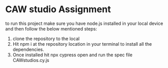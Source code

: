 # CAW studio Assignment
to run this project make sure you have node.js installed in your local device and then follow the below mentioned steps:
1.  clone the repository to the local
2.  Hit npm i at the repository location in your terminal to install all the dependencies.
3.  Once installed hit npx cypress open and run the spec file CAWstudios.cy.js
